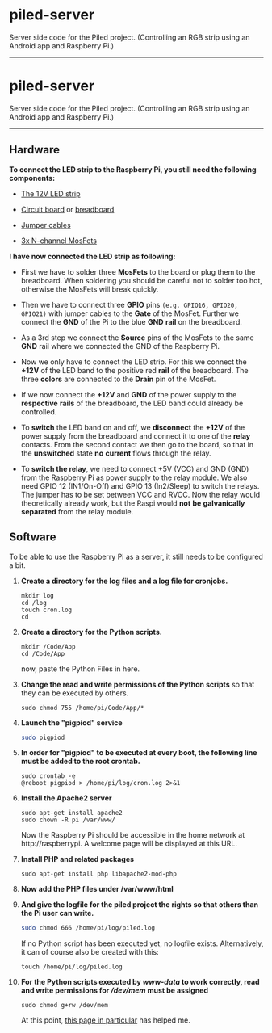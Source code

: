 # piled-server
Server side code for the Piled project. (Controlling an RGB strip using an Android app and Raspberry Pi.)

------
# piled-server

Server side code for the Piled project. (Controlling an RGB strip using an Android app and Raspberry Pi.)

------

## Hardware

**To connect the LED strip to the Raspberry Pi, you still need the following components:**

- [The 12V LED strip](https://www.amazon.de/dp/B087B49JD7/) 

- [Circuit board](https://www.amazon.de/dp/B0734XYJPM/) or [breadboard](https://www.amazon.de/dp/B07VFK5CRP/)

- [Jumper cables](https://www.amazon.de/dp/B01EV70C78/)

- [3x N-channel MosFets](https://www.amazon.de/dp/B01FUSRARW/)



**I have now connected the LED strip as following:**

- First we have to solder three **MosFets** to the board or plug them to the breadboard. When soldering you should be careful not to solder too hot, otherwise the MosFets will break quickly.
- Then we have to connect three **GPIO** pins `(e.g. GPIO16, GPIO20, GPIO21)` with jumper cables to the **Gate** of the MosFet. Further we connect the **GND** of the Pi to the blue **GND** **rail** on the breadboard.
- As a 3rd step we connect the **Source** pins of the MosFets to the same **GND** rail where we connected the GND of the Raspberry Pi.
- Now we only have to connect the LED strip. For this we connect the **+12V** of the LED band to the positive red **rail** of the breadboard.
  The three **colors** are connected to the **Drain** pin of the MosFet.
- If we now connect the **+12V** and **GND** of the power supply to the **respective** **rails** of the breadboard, the LED band could already be controlled.



- To **switch** the LED band on and off, we **disconnect** the **+12V** of the power supply from the breadboard and connect it to one of the **relay** contacts. From the second contact we then go to the board, so that in the **unswitched** state **no** **current** flows through the relay.
- To **switch the relay**, we need to connect +5V (VCC) and GND (GND) from the Raspberry Pi as power supply to the relay module. We also need GPIO 12 (IN1/On-Off) and GPIO 13 (In2/Sleep) to switch the relays. The jumper has to be set between VCC and RVCC. Now the relay would theoretically already work, but the Raspi would **not** **be** **galvanically** **separated** from the relay module.



## Software

To be able to use the Raspberry Pi as a server, it still needs to be configured a bit.  

1. **Create a directory for the log files and a log file for cronjobs.**

   ```shell
   mkdir log
   cd /log
   touch cron.log
   cd
   ```

   

2. **Create a directory for the Python scripts.**

   ```shell
   mkdir /Code/App
   cd /Code/App
   ```

   now, paste the Python Files in here.

   

3. **Change the read and write permissions of the Python scripts** so that they can be executed by others.

   ```shell
   sudo chmod 755 /home/pi/Code/App/*
   ```

   

4. **Launch the "pigpiod" service**

   ```sh
   sudo pigpiod
   ```

   

5. **In order for "pigpiod" to be executed at every boot, the following line must be added to the root crontab.**

   ```shell
   sudo crontab -e
   @reboot pigpiod > /home/pi/log/cron.log 2>&1
   ```

   

6. **Install the Apache2 server**

   ```shell
   sudo apt-get install apache2
   sudo chown -R pi /var/www/
   ```

   Now the Raspberry Pi should be accessible in the home network at http://raspberrypi.
   A welcome page will be displayed at this URL.

   

7. **Install PHP and related packages**

   ```shell
   sudo apt-get install php libapache2-mod-php
   ```

   

8. **Now add the PHP files under /var/www/html**

   

9. **And give the logfile for the piled project the rights so that others than the Pi user can write.**

   ```sh
   sudo chmod 666 /home/pi/log/piled.log
   ```

   If no Python script has been executed yet, no logfile exists. Alternatively, it can of course also be created with this:

   ```shell
   touch /home/pi/log/piled.log
   ```

   

10. **For the Python scripts executed by *www-data* to work correctly, read and write permissions for */dev/mem* must be assigned** 

    ```shell
    sudo chmod g+rw /dev/mem
    ```

    At this point, [this page in particular](https://raspberrypi.stackexchange.com/questions/40105/access-gpio-pins-without-root-no-access-to-dev-mem-try-running-as-root) has helped me.

